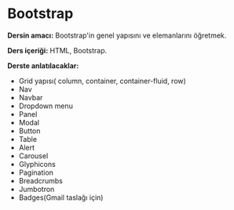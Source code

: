 <h1>Bootstrap</h1>

<b>Dersin amacı:</b> Bootstrap'in genel yapısını ve elemanlarını öğretmek.

<b>Ders içeriği:</b> HTML, Bootstrap.

<b>Derste anlatılacaklar:</b>

<ul>
  <li>Grid yapısı( column, container, container-fluid, row)</li>
  <li>Nav</li>
  <li>Navbar</li>
  <li>Dropdown menu</li>
  <li>Panel</li>
  <li>Modal</li>
  <li>Button</li>
  <li>Table</li>
  <li>Alert</li>
  <li>Carousel</li>
  <li>Glyphicons</li>
  <li>Pagination</li>
  <li>Breadcrumbs</li>
  <li>Jumbotron</li>
  <li>Badges(Gmail taslağı için)</li>
</ul>	

